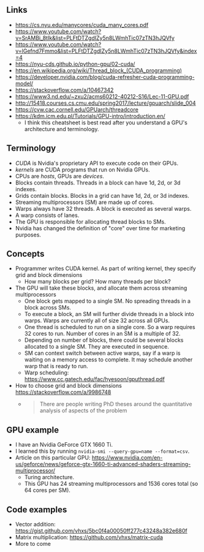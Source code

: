  ## Links
 
 - https://cs.nyu.edu/manycores/cuda_many_cores.pdf
 - https://www.youtube.com/watch?v=SrAMBi_8tIk&list=PLFtDTZgdIZy5n8LWmhTic07zTN3hJQVfy
 - https://www.youtube.com/watch?v=lGefnd7Fmmo&list=PLFtDTZgdIZy5n8LWmhTic07zTN3hJQVfy&index=4
 - https://nyu-cds.github.io/python-gpu/02-cuda/
 - https://en.wikipedia.org/wiki/Thread_block_(CUDA_programming)
 - https://developer.nvidia.com/blog/cuda-refresher-cuda-programming-model/
 - https://stackoverflow.com/a/10467342
 - https://www3.nd.edu/~zxu2/acms60212-40212-S16/Lec-11-GPU.pdf
 - http://15418.courses.cs.cmu.edu/spring2017/lecture/gpuarch/slide_004
 - https://cvw.cac.cornell.edu/GPUarch/threadcore
 - https://kdm.icm.edu.pl/Tutorials/GPU-intro/introduction.en/
   - I think this cheatsheet is best read after you understand a GPU's architecture and terminology.

## Terminology

- *CUDA* is Nvidia's proprietary API to execute code on their GPUs.
- *kernels* are CUDA programs that run on Nvidia GPUs.
- CPUs are *hosts*, GPUs are *devices*.
- Blocks contain threads. Threads in a block can have 1d, 2d, or 3d indexes.
- Grids contain blocks. Blocks in a grid can have 1d, 2d, or 3d indexes.
- Streaming multiprocessors (SM) are made up of cores.
- Warps always have 32 threads. A block is executed as several warps.
- A warp consists of lanes.
- The GPU is responsible for allocating thread blocks to SMs.
- Nvidia has changed the definition of "core" over time for marketing purposes.

## Concepts
- Programmer writes CUDA kernel. As part of writing kernel, they specify grid and block dimensions
  - How many blocks per grid? How many threads per block?
- The GPU will take these blocks, and allocate them across streaming multiprocessors
  - One block gets mapped to a single SM. No spreading threads in a block across SMs.
  - To execute a block, an SM will further divide threads in a block into warps. Warps are currently all of size 32 across all GPUs.
  - One thread is scheduled to run on a single core. So a warp requires 32 cores to run. Number of cores in an SM is a multiple of 32.
  - Depending on number of blocks, there could be several blocks allocated to a single SM. They are executed in sequence.
  - SM can context switch between active warps, say if a warp is waiting on a memory access to complete. It may schedule another warp that is ready to run.
  - Warp scheduling: https://www.cc.gatech.edu/fac/hyesoon/gputhread.pdf
- How to choose grid and block dimensions https://stackoverflow.com/a/9986748
  - > There are people writing PhD theses around the quantitative analysis of aspects of the problem

## GPU example
- I have an Nvidia GeForce GTX 1660 Ti.
- I learned this by running `nvidia-smi --query-gpu=name --format=csv`.
- Article on this particular GPU: https://www.nvidia.com/en-us/geforce/news/geforce-gtx-1660-ti-advanced-shaders-streaming-multiprocessor/
  - Turing architecture.
  - This GPU has 24 streaming multiprocessors and 1536 cores total (so 64 cores per SM).

## Code examples
- Vector addition: https://gist.github.com/vhxs/5bc0f4a00050ff277c43248a382e680f
- Matrix multiplication: https://github.com/vhxs/matrix-cuda
- More to come
